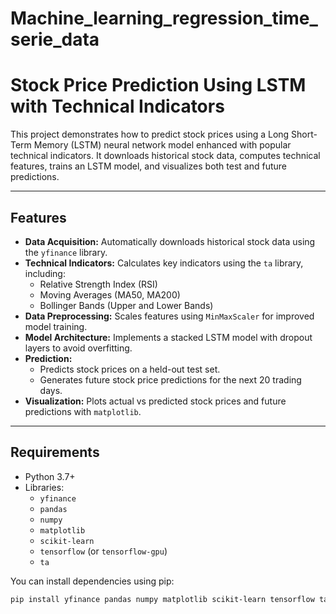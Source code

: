 # Machine_learning_regression_time_serie_data

# Stock Price Prediction Using LSTM with Technical Indicators

This project demonstrates how to predict stock prices using a Long Short-Term Memory (LSTM) neural network model enhanced with popular technical indicators. It downloads historical stock data, computes technical features, trains an LSTM model, and visualizes both test and future predictions.

---

## Features

- **Data Acquisition:** Automatically downloads historical stock data using the `yfinance` library.
- **Technical Indicators:** Calculates key indicators using the `ta` library, including:
  - Relative Strength Index (RSI)
  - Moving Averages (MA50, MA200)
  - Bollinger Bands (Upper and Lower Bands)
- **Data Preprocessing:** Scales features using `MinMaxScaler` for improved model training.
- **Model Architecture:** Implements a stacked LSTM model with dropout layers to avoid overfitting.
- **Prediction:**
  - Predicts stock prices on a held-out test set.
  - Generates future stock price predictions for the next 20 trading days.
- **Visualization:** Plots actual vs predicted stock prices and future predictions with `matplotlib`.

---

## Requirements

- Python 3.7+
- Libraries:
  - `yfinance`
  - `pandas`
  - `numpy`
  - `matplotlib`
  - `scikit-learn`
  - `tensorflow` (or `tensorflow-gpu`)
  - `ta`

You can install dependencies using pip:

```bash
pip install yfinance pandas numpy matplotlib scikit-learn tensorflow ta
